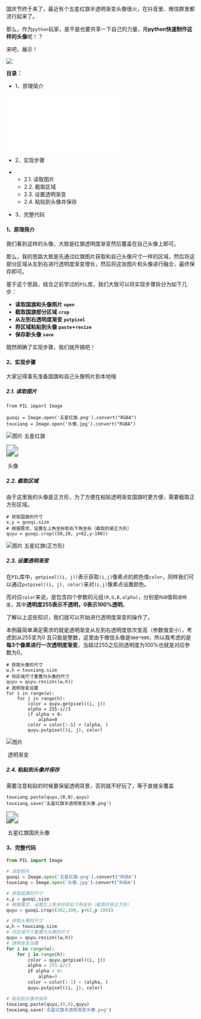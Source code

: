 国庆节终于来了，最近有个五星红旗半透明渐变头像很火，在抖音里、微信群里都流行起来了。

那么，作为`python`玩家，是不是也要共享一下自己的力量，用**python快速制作这样的头像**呢！？

来吧，展示！

![](E:/%E5%90%8E%E5%8F%B0%E5%BC%80%E5%8F%91/others/python%E5%B0%8F%E5%B7%A5%E5%85%B7/%E7%94%A8python%E5%88%B6%E4%BD%9C%E4%BA%94%E6%98%9F%E7%BA%A2%E6%97%97%E5%9B%BD%E5%BA%86%E5%A4%B4%E5%83%8F/%E4%BA%94%E6%98%9F%E7%BA%A2%E6%97%97%E5%8D%8A%E9%80%8F%E6%98%8E%E6%B8%90%E5%8F%98%E5%A4%B4%E5%83%8F.png)

**目录：**

- 1、原理简介

<iframe src="//player.bilibili.com/player.html?aid=767004778&bvid=BV1jr4y167wN&cid=544013124&page=1" scrolling="no" border="0" frameborder="no" framespacing="0" allowfullscreen="true"> </iframe>

- 2、实现步骤

- - 2.1. 读取图片
  - 2.2. 截取区域
  - 2.3. 设置透明渐变
  - 2.4. 粘贴到头像并保存

- 3、完整代码



#### 1、原理简介

我们看到这样的头像，大致是红旗透明度渐变然后覆盖在自己头像上即可。

那么，我的思路大致是先通过红旗图片获取和自己头像尺寸一样的区域，然后将这部分区域从左到右进行透明度渐变增长，然后将这张图片和头像进行融合，最终保存即可。

基于这个思路，结合之前学过的`PIL`库，我们大致可以将实现步骤拆分为如下几步：

- **读取国旗和头像照片** **`open`**
- **截取国旗部分区域** **`crop`**
- **从左到右透明度渐变** **`putpixel`**
- **将区域粘贴到头像** **`paste`+`resize`**
- **保存新头像** **`save`**

既然明确了实现步骤，我们就开搞吧！



#### 2、实现步骤

大家记得事先准备国旗和自己头像照片到本地哦

##### **2.1. 读取图片**

```
from PIL import Image

guoqi = Image.open('五星红旗.png').convert("RGBA")
touxiang = Image.open('头像.jpg').convert("RGBA")
```

![图片](https://mmbiz.qpic.cn/mmbiz_png/vQr6oPKZqgvXpv4XvHP4ibWhIoJ1I7mCsTJ2zexfTKEoHJCnGlHkvGMQbP40hMIibxLnMLaqAlkTjpzTcByHhe6A/640?wx_fmt=png&tp=webp&wxfrom=5&wx_lazy=1&wx_co=1)																											五星红旗

<img src="E:/%E5%90%8E%E5%8F%B0%E5%BC%80%E5%8F%91/others/python%E5%B0%8F%E5%B7%A5%E5%85%B7/%E7%94%A8python%E5%88%B6%E4%BD%9C%E4%BA%94%E6%98%9F%E7%BA%A2%E6%97%97%E5%9B%BD%E5%BA%86%E5%A4%B4%E5%83%8F/%E5%A4%B4%E5%83%8F.jpg" style="zoom:200%;" />

​																													头像

##### **2.2. 截取区域**

由于这里我的头像是正方形，为了方便在粘贴透明渐变国旗时更方便，需要截取正方形区域。

```
# 获取国旗的尺寸
x,y = guoqi.size
# 根据需求，设置左上角坐标和右下角坐标（截取的是正方形）
quyu = guoqi.crop((50,20, y+62,y-100))
```

![图片](https://mmbiz.qpic.cn/mmbiz_png/vQr6oPKZqgvXpv4XvHP4ibWhIoJ1I7mCsP4gucavloSOuoYasnb88PibacicRaelgWSf6UHLupibLdEqodjggJ7KCQ/640?wx_fmt=png&tp=webp&wxfrom=5&wx_lazy=1&wx_co=1)																									 五星红旗(正方形)

##### **2.3. 设置透明渐变**

在`PIL`库中，`getpixel((i, j))`表示获取`(i,j)`像素点的颜色值`color`，同样我们可以通过`putpixel((i, j), color)`来对`(i,j)`像素点设置颜色。

而对应`color`来说，是包含四个参数的元组`(R,G,B,alpha)`，分别是`RGB`值和`透明度`，其中**透明度255表示不透明，0表示100%透明**。

了解以上这些知识，我们就可以开始进行透明度渐变的操作了。

本例最简单满足需求的就是透明渐变从左到右透明度依次变高（参数值变小），考虑到从255变为0 且只能是整数，这里由于微信头像是`900*900`，所以我考虑的是**每3个像素进行一次透明度渐变**，当超过255之后则透明度为100%也就是对应参数为0。

```
# 获取头像的尺寸
w,h = touxiang.size
# 将区域尺寸重置为头像的尺寸
quyu = quyu.resize((w,h))
# 透明渐变设置
for i in range(w):
    for j in range(h):
        color = quyu.getpixel((i, j))
        alpha = 255-i//3
        if alpha < 0:
            alpha=0
        color = color[:-1] + (alpha, )
        quyu.putpixel((i, j), color)
```

![图片](https://mmbiz.qpic.cn/mmbiz_png/vQr6oPKZqgvXpv4XvHP4ibWhIoJ1I7mCsUtP0rxTBgfL7su70QUgFibKdGHNhI3960KOnWWK8kxTte0FBBdJvLnw/640?wx_fmt=png&tp=webp&wxfrom=5&wx_lazy=1&wx_co=1)

​																										透明渐变

##### **2.4. 粘贴到头像并保存**

需要注意粘贴的时候要保留透明背景，否则就不好玩了，等于直接全覆盖

```
touxiang.paste(quyu,(0,0),quyu)
touxiang.save('五星红旗半透明渐变头像.png')
```

<img src="E:/%E5%90%8E%E5%8F%B0%E5%BC%80%E5%8F%91/others/python%E5%B0%8F%E5%B7%A5%E5%85%B7/%E7%94%A8python%E5%88%B6%E4%BD%9C%E4%BA%94%E6%98%9F%E7%BA%A2%E6%97%97%E5%9B%BD%E5%BA%86%E5%A4%B4%E5%83%8F/%E4%BA%94%E6%98%9F%E7%BA%A2%E6%97%97%E5%8D%8A%E9%80%8F%E6%98%8E%E6%B8%90%E5%8F%98%E5%A4%B4%E5%83%8F.png" style="zoom:200%;" />

​																									五星红旗国庆头像

#### 3、完整代码

```python
from PIL import Image

# 读取图片
guoqi = Image.open('五星红旗.png').convert("RGBA")
touxiang = Image.open('头像.jpg').convert("RGBA")

# 获取国旗的尺寸
x,y = guoqi.size
# 根据需求，设置左上角坐标和右下角坐标（截取的是正方形）
quyu = guoqi.crop((262,100, y+62,y-100))

# 获取头像的尺寸
w,h = touxiang.size
# 将区域尺寸重置为头像的尺寸
quyu = quyu.resize((w,h))
# 透明渐变设置
for i in range(w):
    for j in range(h):
        color = quyu.getpixel((i, j))
        alpha = 255-i//3
        if alpha < 0:
            alpha=0
        color = color[:-1] + (alpha, )
        quyu.putpixel((i, j), color)

# 粘贴到头像并保存 
touxiang.paste(quyu,(0,0),quyu)
touxiang.save('五星红旗半透明渐变头像.png')
```

